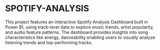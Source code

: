 # SPOTIFY-ANALYSIS
 This project features an interactive Spotify Analysis Dashboard built in Power  BI, using track-level data to explore music trends, artist popularity, and audio  feature patterns. The dashboard provides insights into song characteristics  like energy, danceability enabling users to visually analyze  listening trends and top-performing tracks.
